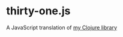 # thirty-one.js
A JavaScript translation of [my Clojure library](https://github.com/paigedotgay/thirty-one)